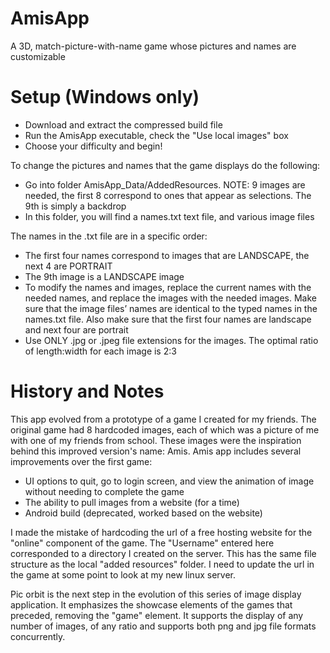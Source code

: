 # AmisApp
A 3D, match-picture-with-name game whose pictures and names are customizable

Setup (Windows only)
=

- Download and extract the compressed build file
- Run the AmisApp executable, check the "Use local images" box
- Choose your difficulty and begin!

To change the pictures and names that the game displays do the following:
- Go into folder AmisApp_Data/AddedResources. NOTE: 9 images are needed, the first 8 correspond to ones that appear as selections. The 9th is simply a backdrop
- In this folder, you will find a names.txt text file, and various image files

The names in the .txt file are in a specific order: 
- The first four names correspond to images that are LANDSCAPE, the next 4 are PORTRAIT
- The 9th image is a LANDSCAPE image
- To modify the names and images, replace the current names with the needed names, and replace the images with the needed images. Make sure that the image files’ names are identical to the typed names in the names.txt file. Also make sure that the first four names are landscape and next four are portrait
- Use ONLY .jpg or .jpeg file extensions for the images. The optimal ratio of length:width for each image is 2:3

History and Notes
=

This app evolved from a prototype of a game I created for my friends. The original game had 8 hardcoded images, each of which was a picture of me with one of my friends from school. These images were the inspiration behind this improved version's name: Amis. Amis app includes several improvements over the first game: 
- UI options to quit, go to login screen, and view the animation of image without needing to complete the game
- The ability to pull images from a website (for a time)
- Android build (deprecated, worked based on the website)

I made the mistake of hardcoding the url of a free hosting website for the "online" component of the game. The "Username" entered here corresponded to a directory I created on the server. This has the same file structure as the local "added resources" folder. I need to update the url in the game at some point to look at my new linux server.

Pic orbit is the next step in the evolution of this series of image display application. It emphasizes the showcase elements of the games that preceded, removing the "game" element. It supports the display of any number of images, of any ratio and supports both png and jpg file formats concurrently.
